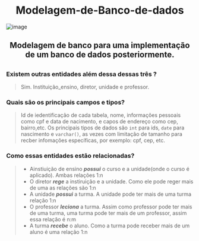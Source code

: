 <h1 align="center">
Modelagem-de-Banco-de-dados
</h1>

![image](https://user-images.githubusercontent.com/115082857/222164566-900bb469-00f3-41ea-8d3a-5a83e5517036.png)


<h2 align="center">
Modelagem de banco para uma implementação de um banco de dados posteriormente.
<h2>

### Existem outras entidades além dessa dessas três ?
> Sim. Instituição_ensino, diretor, unidade e professor.

### Quais são os principais campos e tipos?
> Id de iedentificação de cada tabela, nome, informações pessoais como cpf e data de nacimento, e capos de endereço como cep, bairro,etc. Os principais tipos de dados sâo ``int`` para ids, ``date`` para nascimento e ``varchar()``, as vezes com limitação de tamanho para recber infomações específicas, por exemplo: cpf, cep, etc.

### Como essas entidades estão relacionadas?

> <ul>
> <li>
> Ainstiuição de ensino <strong><em>possui</em></strong> o curso e a unidade(onde o curso é aplicado). Ambas relações 1:n
> </li>
> <li>
> O diretor <strong><em>rege</em></strong> a instiruição e a unidade. Como ele pode reger mais de uma as relações são 1:n
> </li>
> <li>
> A unidade <strong><em>possui</em></strong> a turma. A unidade pode ter mais de uma turma relação 1:n
> </li>
> <li>
> O professor <strong><em>leciona</em></strong> a turma. Assim como professor pode ter mais de uma turma, uma turma pode ter mais de um professor, assim essa relaçâo é n:m
> </li>
> <li>
> A turma <strong><em>recebe</em></strong> o aluno. Como a turma pode receber mais de um aluno é uma relação 1:n
> </li>
> </ul>
